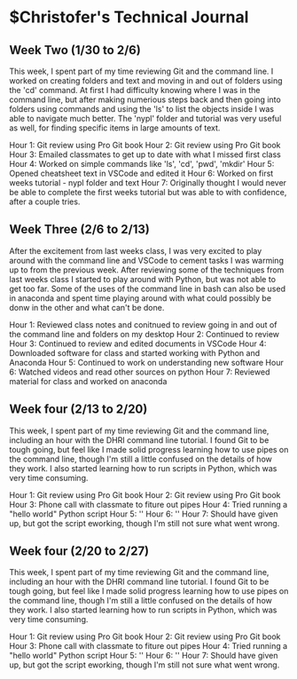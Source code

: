 # $Christofer's Technical Journal

## Week Two (1/30 to 2/6)

This week, I spent part of my time reviewing Git and the command line. I worked on creating folders and text and moving in and out of folders using the 'cd' command. At first I had difficulty knowing where I was in the command line, but after making numerious steps back and then going into folders using commands and using the 'ls' to list the objects inside I was able to navigate much better. The 'nypl' folder and tutorial was very useful as well, for finding specific items in large amounts of text.

Hour 1: Git review using Pro Git book 
Hour 2: Git review using Pro Git book
Hour 3: Emailed classmates to get up to date with what I missed first class
Hour 4: Worked on simple commands like 'ls', 'cd', 'pwd', 'mkdir'
Hour 5: Opened cheatsheet text in VSCode and edited it 
Hour 6: Worked on first weeks tutorial - nypl folder and text
Hour 7: Originally thought I would never be able to complete the first weeks tutorial but was able to with confidence, after a couple tries.


## Week Three (2/6 to 2/13)

After the excitement from last weeks class, I was very excited to play around with the command line and VSCode to cement tasks I was warming up to from the previous week. After reviewing some of the techniques from last weeks class I started to play around with Python, but was not able to get too far. Some of the uses of the command line in bash can also be used in anaconda and spent time playing around with what could possibly be donw in the other and what can't be done.

Hour 1: Reviewed class notes and conitnued to review going in and out of the command line and folders on my desktop
Hour 2: Continued to review
Hour 3: Continued to review and edited documents in VSCode
Hour 4: Downloaded software for class and started working with Python and Anaconda
Hour 5: Continued to work on understanding new software
Hour 6: Watched videos and read other sources on python
Hour 7: Reviewed material for class and worked on anaconda


## Week four (2/13 to 2/20)

This week, I spent part of my time reviewing Git and the command line, including an hour with the DHRI command line tutorial. I found Git to be tough going, but feel like I made solid progress learning how to use pipes on the command line, though I'm still a little confused on the details of how they work. I also started learning how to run scripts in Python, which was very time consuming.

Hour 1: Git review using Pro Git book
Hour 2: Git review using Pro Git book
Hour 3: Phone call with classmate to fiture out pipes
Hour 4: Tried running a "hello world" Python script
Hour 5: ''
Hour 6: ''
Hour 7: Should have given up, but got the script eworking, though I'm still not sure what went wrong.


## Week four (2/20 to 2/27)

This week, I spent part of my time reviewing Git and the command line, including an hour with the DHRI command line tutorial. I found Git to be tough going, but feel like I made solid progress learning how to use pipes on the command line, though I'm still a little confused on the details of how they work. I also started learning how to run scripts in Python, which was very time consuming.

Hour 1: Git review using Pro Git book
Hour 2: Git review using Pro Git book
Hour 3: Phone call with classmate to fiture out pipes
Hour 4: Tried running a "hello world" Python script
Hour 5: ''
Hour 6: ''
Hour 7: Should have given up, but got the script eworking, though I'm still not sure what went wrong.
